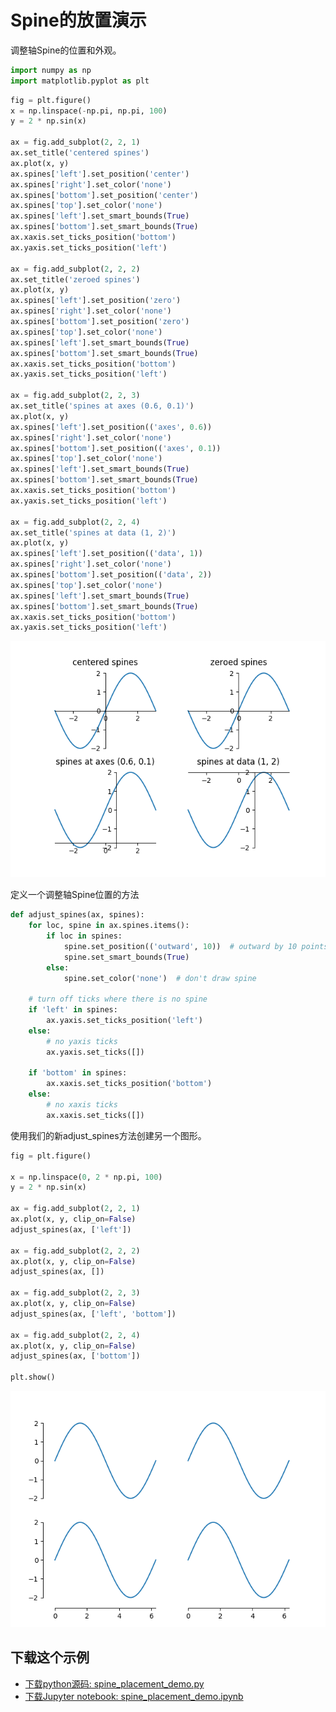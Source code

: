 # Spine的放置演示

调整轴Spine的位置和外观。

```python
import numpy as np
import matplotlib.pyplot as plt
```

```python
fig = plt.figure()
x = np.linspace(-np.pi, np.pi, 100)
y = 2 * np.sin(x)

ax = fig.add_subplot(2, 2, 1)
ax.set_title('centered spines')
ax.plot(x, y)
ax.spines['left'].set_position('center')
ax.spines['right'].set_color('none')
ax.spines['bottom'].set_position('center')
ax.spines['top'].set_color('none')
ax.spines['left'].set_smart_bounds(True)
ax.spines['bottom'].set_smart_bounds(True)
ax.xaxis.set_ticks_position('bottom')
ax.yaxis.set_ticks_position('left')

ax = fig.add_subplot(2, 2, 2)
ax.set_title('zeroed spines')
ax.plot(x, y)
ax.spines['left'].set_position('zero')
ax.spines['right'].set_color('none')
ax.spines['bottom'].set_position('zero')
ax.spines['top'].set_color('none')
ax.spines['left'].set_smart_bounds(True)
ax.spines['bottom'].set_smart_bounds(True)
ax.xaxis.set_ticks_position('bottom')
ax.yaxis.set_ticks_position('left')

ax = fig.add_subplot(2, 2, 3)
ax.set_title('spines at axes (0.6, 0.1)')
ax.plot(x, y)
ax.spines['left'].set_position(('axes', 0.6))
ax.spines['right'].set_color('none')
ax.spines['bottom'].set_position(('axes', 0.1))
ax.spines['top'].set_color('none')
ax.spines['left'].set_smart_bounds(True)
ax.spines['bottom'].set_smart_bounds(True)
ax.xaxis.set_ticks_position('bottom')
ax.yaxis.set_ticks_position('left')

ax = fig.add_subplot(2, 2, 4)
ax.set_title('spines at data (1, 2)')
ax.plot(x, y)
ax.spines['left'].set_position(('data', 1))
ax.spines['right'].set_color('none')
ax.spines['bottom'].set_position(('data', 2))
ax.spines['top'].set_color('none')
ax.spines['left'].set_smart_bounds(True)
ax.spines['bottom'].set_smart_bounds(True)
ax.xaxis.set_ticks_position('bottom')
ax.yaxis.set_ticks_position('left')
```

![Spine的放置演示](/static/images/gallery/sphx_glr_spine_placement_demo_001.png)

定义一个调整轴Spine位置的方法

```python
def adjust_spines(ax, spines):
    for loc, spine in ax.spines.items():
        if loc in spines:
            spine.set_position(('outward', 10))  # outward by 10 points
            spine.set_smart_bounds(True)
        else:
            spine.set_color('none')  # don't draw spine

    # turn off ticks where there is no spine
    if 'left' in spines:
        ax.yaxis.set_ticks_position('left')
    else:
        # no yaxis ticks
        ax.yaxis.set_ticks([])

    if 'bottom' in spines:
        ax.xaxis.set_ticks_position('bottom')
    else:
        # no xaxis ticks
        ax.xaxis.set_ticks([])
```

使用我们的新adjust_spines方法创建另一个图形。

```python
fig = plt.figure()

x = np.linspace(0, 2 * np.pi, 100)
y = 2 * np.sin(x)

ax = fig.add_subplot(2, 2, 1)
ax.plot(x, y, clip_on=False)
adjust_spines(ax, ['left'])

ax = fig.add_subplot(2, 2, 2)
ax.plot(x, y, clip_on=False)
adjust_spines(ax, [])

ax = fig.add_subplot(2, 2, 3)
ax.plot(x, y, clip_on=False)
adjust_spines(ax, ['left', 'bottom'])

ax = fig.add_subplot(2, 2, 4)
ax.plot(x, y, clip_on=False)
adjust_spines(ax, ['bottom'])

plt.show()
```

![Spine的放置演示2](/static/images/gallery/sphx_glr_spine_placement_demo_002.png)

## 下载这个示例
            
- [下载python源码: spine_placement_demo.py](https://matplotlib.org/_downloads/spine_placement_demo.py)
- [下载Jupyter notebook: spine_placement_demo.ipynb](https://matplotlib.org/_downloads/spine_placement_demo.ipynb)